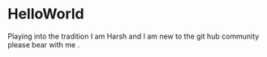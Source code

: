 # HelloWorld
Playing  into the tradition 
I am Harsh and I am new to the git hub community please bear with me . 
